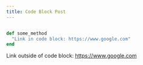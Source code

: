 ```yaml
---
title: Code Block Post
---
```


```ruby

def some_method
  "Link in code block: https://www.google.com"
end

```

Link outside of code block: https://www.google.com